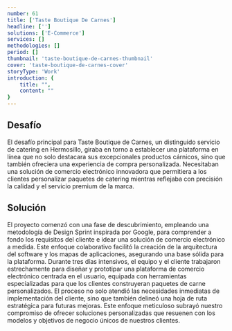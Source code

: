 ```yaml
---
number: 61
title: ['Taste Boutique De Carnes']
headline: ['']
solutions: ['E-Commerce']
services: []
methodologies: []
period: []
thumbnail: 'taste-boutique-de-carnes-thumbnail'
cover: 'taste-boutique-de-carnes-cover'
storyType: 'Work'
introduction: {
    title: "",
    content: ""
}
---
```


## Desafío

El desafío principal para Taste Boutique de Carnes, un distinguido servicio de catering en Hermosillo, giraba en torno a establecer una plataforma en línea que no solo destacara sus excepcionales productos cárnicos, sino que también ofreciera una experiencia de compra personalizada. Necesitaban una solución de comercio electrónico innovadora que permitiera a los clientes personalizar paquetes de catering mientras reflejaba con precisión la calidad y el servicio premium de la marca.

## Solución

El proyecto comenzó con una fase de descubrimiento, empleando una metodología de Design Sprint inspirada por Google, para comprender a fondo los requisitos del cliente e idear una solución de comercio electrónico a medida. Este enfoque colaborativo facilitó la creación de la arquitectura del software y los mapas de aplicaciones, asegurando una base sólida para la plataforma. Durante tres días intensivos, el equipo y el cliente trabajaron estrechamente para diseñar y prototipar una plataforma de comercio electrónico centrada en el usuario, equipada con herramientas especializadas para que los clientes construyeran paquetes de carne personalizados. El proceso no solo atendió las necesidades inmediatas de implementación del cliente, sino que también delineó una hoja de ruta estratégica para futuras mejoras. Este enfoque meticuloso subrayó nuestro compromiso de ofrecer soluciones personalizadas que resuenen con los modelos y objetivos de negocio únicos de nuestros clientes.